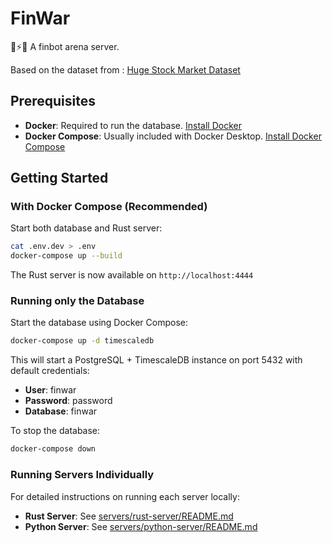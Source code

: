# FinWar

🤖⚡️🤖 A finbot arena server.

Based on the dataset from : [Huge Stock Market Dataset](https://www.kaggle.com/datasets/borismarjanovic/price-volume-data-for-all-us-stocks-etfs/data)

## Prerequisites

- **Docker**: Required to run the database. [Install Docker](https://docs.docker.com/get-docker/)
- **Docker Compose**: Usually included with Docker Desktop. [Install Docker Compose](https://docs.docker.com/compose/install/)

## Getting Started

### With Docker Compose (Recommended)

Start both database and Rust server:

```bash
cat .env.dev > .env
docker-compose up --build
```

The Rust server is now available on `http://localhost:4444`

### Running only the Database

Start the database using Docker Compose:

```bash
docker-compose up -d timescaledb
```

This will start a PostgreSQL + TimescaleDB instance on port 5432 with default credentials:

- **User**: finwar
- **Password**: password
- **Database**: finwar

To stop the database:

```bash
docker-compose down
```

### Running Servers Individually

For detailed instructions on running each server locally:

- **Rust Server**: See [servers/rust-server/README.md](servers/rust-server/README.md)
- **Python Server**: See [servers/python-server/README.md](servers/python-server/README.md)
